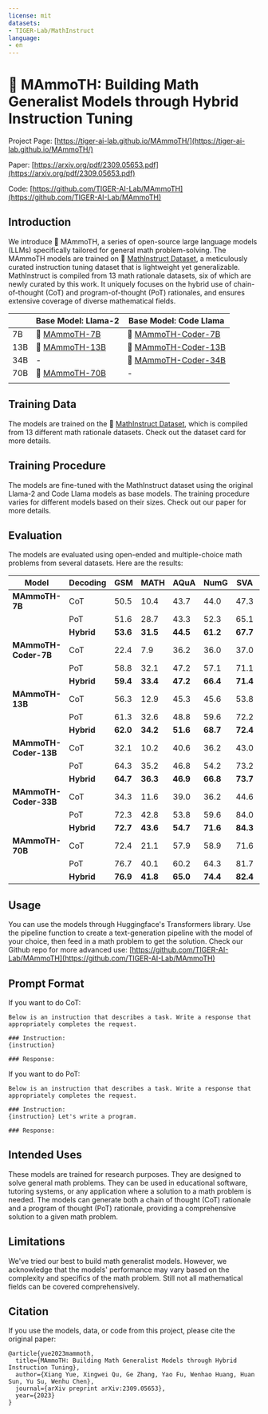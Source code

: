 ```yaml
---
license: mit
datasets:
- TIGER-Lab/MathInstruct
language:
- en
---
```

# 🦣 MAmmoTH: Building Math Generalist Models through Hybrid Instruction Tuning

Project Page: [https://tiger-ai-lab.github.io/MAmmoTH/](https://tiger-ai-lab.github.io/MAmmoTH/)

Paper: [https://arxiv.org/pdf/2309.05653.pdf](https://arxiv.org/pdf/2309.05653.pdf)

Code: [https://github.com/TIGER-AI-Lab/MAmmoTH](https://github.com/TIGER-AI-Lab/MAmmoTH)


## Introduction
We introduce 🦣 MAmmoTH, a series of open-source large language models (LLMs) specifically tailored for general math problem-solving. The MAmmoTH models are trained on 🤗 [MathInstruct Dataset](https://huggingface.co/datasets/TIGER-Lab/MathInstruct), a meticulously curated instruction tuning dataset that is lightweight yet generalizable. MathInstruct is compiled from 13 math rationale datasets, six of which are newly curated by this work. It uniquely focuses on the hybrid use of chain-of-thought (CoT) and program-of-thought (PoT) rationales, and ensures extensive coverage of diverse mathematical fields. 

|     | **Base Model: Llama-2**                                       | **Base Model: Code Llama**                                               |
|-----|---------------------------------------------------------------|--------------------------------------------------------------------------|
| 7B  | 🦣 [MAmmoTH-7B](https://huggingface.co/TIGER-Lab/MAmmoTH-7B)   | 🦣 [MAmmoTH-Coder-7B](https://huggingface.co/TIGER-Lab/MAmmoTH-Coder-7B)  |
| 13B | 🦣 [MAmmoTH-13B](https://huggingface.co/TIGER-Lab/MAmmoTH-13B) | 🦣 [MAmmoTH-Coder-13B](https://huggingface.co/TIGER-Lab/MAmmoTH-Coder-13B)|
| 34B | -                                                             | 🦣 [MAmmoTH-Coder-34B](https://huggingface.co/TIGER-Lab/MAmmoTH-Coder-34B)|
| 70B | 🦣 [MAmmoTH-70B](https://huggingface.co/TIGER-Lab/MAmmoTH-70B) | -                                                                        |
                                                                      |


## Training Data
The models are trained on the 🤗 [MathInstruct Dataset](https://huggingface.co/datasets/TIGER-Lab/MathInstruct), which is compiled from 13 different math rationale datasets. Check out the dataset card for more details.


## Training Procedure
The models are fine-tuned with the MathInstruct dataset using the original Llama-2 and Code Llama models as base models. The training procedure varies for different models based on their sizes. Check out our paper for more details.

## Evaluation
The models are evaluated using open-ended and multiple-choice math problems from several datasets. Here are the results:


| **Model**             	| **Decoding** 	| **GSM**  	| **MATH** 	| **AQuA** 	| **NumG** 	| **SVA**  	| **Mat**  	| **Sim**  	| **SAT**  	| **MMLU** 	| **AVG**  	|
|-----------------------|--------------|----------|----------|----------|----------|----------|----------|----------|----------|----------|----------|
| **MAmmoTH-7B**        	| CoT          	| 50.5     	| 10.4     	| 43.7     	| 44.0     	| 47.3     	| 9.2      	| 18.9     	| 32.7     	| 39.9     	| 33.0     	|
|                       	| PoT          	| 51.6     	| 28.7     	| 43.3     	| 52.3     	| 65.1     	| 41.9     	| 48.2     	| 39.1     	| 44.6     	| 46.1     	|
|                       	| **Hybrid**   	| **53.6** 	| **31.5** 	| **44.5** 	| **61.2** 	| **67.7** 	| **46.3** 	| **41.2** 	| **42.7** 	| **42.6** 	| **47.9** 	|
| **MAmmoTH-Coder-7B**  	| CoT          	| 22.4     	| 7.9      	| 36.2     	| 36.0     	| 37.0     	| 8.2      	| 7.2      	| 32.7     	| 34.6     	| 24.7     	|
|                       	| PoT          	| 58.8     	| 32.1     	| 47.2     	| 57.1     	| 71.1     	| 53.9     	| 44.6     	| 40.0     	| 47.8     	| 50.3     	|
|                       	| **Hybrid**   	| **59.4** 	| **33.4** 	| **47.2** 	| **66.4** 	| **71.4** 	| **55.4** 	| **45.9** 	| **40.5** 	| **48.3** 	| **52.0** 	|
| **MAmmoTH-13B**       	| CoT          	| 56.3     	| 12.9     	| 45.3     	| 45.6     	| 53.8     	| 11.7     	| 22.4     	| 43.6     	| 42.3     	| 37.1     	|
|                       	| PoT          	| 61.3     	| 32.6     	| 48.8     	| 59.6     	| 72.2     	| 48.5     	| 40.3     	| 46.8     	| 45.4     	| 50.6     	|
|                       	| **Hybrid**   	| **62.0** 	| **34.2** 	| **51.6** 	| **68.7** 	| **72.4** 	| **49.2** 	| **43.2** 	| **46.8** 	| **47.6** 	| **52.9** 	|
| **MAmmoTH-Coder-13B** 	| CoT          	| 32.1     	| 10.2     	| 40.6     	| 36.2     	| 43.0     	| 9.6      	| 10.1     	| 40.9     	| 36.6     	| 28.8     	|
|                       	| PoT          	| 64.3     	| 35.2     	| 46.8     	| 54.2     	| 73.2     	| 60.0     	| 44.2     	| 48.2     	| 48.2     	| 52.7     	|
|                       	| **Hybrid**   	| **64.7** 	| **36.3** 	| **46.9** 	| **66.8** 	| **73.7** 	| **61.5** 	| **47.1** 	| **48.6** 	| **48.3** 	| **54.9** 	|
| **MAmmoTH-Coder-33B** 	| CoT          	| 34.3     	| 11.6     	| 39.0     	| 36.2     	| 44.6     	| 10.8     	| 10.9     	| 46.4     	| 42.9     	| 30.7     	|
|                       	| PoT          	| 72.3     	| 42.8     	| 53.8     	| 59.6     	| 84.0     	| 64.7     	| 50.6     	| 58.6     	| 52.7     	| 59.9     	|
|                       	| **Hybrid**   	| **72.7** 	| **43.6** 	| **54.7** 	| **71.6** 	| **84.3** 	| **65.4** 	| **51.8** 	| **60.9** 	| **53.8** 	| **62.1** 	|
| **MAmmoTH-70B**       	| CoT          	| 72.4     	| 21.1     	| 57.9     	| 58.9     	| 71.6     	| 20.0     	| 31.9     	| 57.3     	| 52.1     	| 49.2     	|
|                       	| PoT          	| 76.7     	| 40.1     	| 60.2     	| 64.3     	| 81.7     	| 55.3     	| 45.3     	| 64.1     	| 53.5     	| 60.1     	|
|                       	| **Hybrid**   	| **76.9** 	| **41.8** 	| **65.0** 	| **74.4** 	| **82.4** 	| **55.6** 	| **51.4** 	| **66.4** 	| **56.7** 	| **63.4** 	|


## Usage
You can use the models through Huggingface's Transformers library. Use the pipeline function to create a text-generation pipeline with the model of your choice, then feed in a math problem to get the solution.
Check our Github repo for more advanced use: [https://github.com/TIGER-AI-Lab/MAmmoTH](https://github.com/TIGER-AI-Lab/MAmmoTH)

## Prompt Format
If you want to do CoT:
```
Below is an instruction that describes a task. Write a response that appropriately completes the request.

### Instruction:
{instruction}

### Response:
```

If you want to do PoT:
```
Below is an instruction that describes a task. Write a response that appropriately completes the request.

### Instruction:
{instruction} Let's write a program.

### Response:
```

## Intended Uses
These models are trained for research purposes. They are designed to solve general math problems. They can be used in educational software, tutoring systems, or any application where a solution to a math problem is needed. The models can generate both a chain of thought (CoT) rationale and a program of thought (PoT) rationale, providing a comprehensive solution to a given math problem.

## Limitations
We've tried our best to build math generalist models. However, we acknowledge that the models' performance may vary based on the complexity and specifics of the math problem. Still not all mathematical fields can be covered comprehensively.


## Citation
If you use the models, data, or code from this project, please cite the original paper:

```
@article{yue2023mammoth,
  title={MAmmoTH: Building Math Generalist Models through Hybrid Instruction Tuning},
  author={Xiang Yue, Xingwei Qu, Ge Zhang, Yao Fu, Wenhao Huang, Huan Sun, Yu Su, Wenhu Chen},
  journal={arXiv preprint arXiv:2309.05653},
  year={2023}
}
```